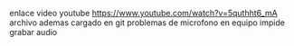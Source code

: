 enlace video youtube
https://www.youtube.com/watch?v=5quthht6_mA
archivo ademas cargado en git
problemas de microfono en equipo impide grabar audio
